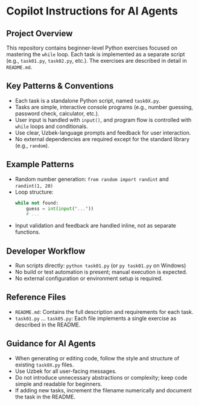 # Copilot Instructions for AI Agents

## Project Overview
This repository contains beginner-level Python exercises focused on mastering the `while` loop. Each task is implemented as a separate script (e.g., `task01.py`, `task02.py`, etc.). The exercises are described in detail in `README.md`.

## Key Patterns & Conventions
- Each task is a standalone Python script, named `task0X.py`.
- Tasks are simple, interactive console programs (e.g., number guessing, password check, calculator, etc.).
- User input is handled with `input()`, and program flow is controlled with `while` loops and conditionals.
- Use clear, Uzbek-language prompts and feedback for user interaction.
- No external dependencies are required except for the standard library (e.g., `random`).

## Example Patterns
- Random number generation: `from random import randint` and `randint(1, 20)`
- Loop structure:
  ```python
  while not found:
      guess = int(input("..."))
      # ...
  ```
- Input validation and feedback are handled inline, not as separate functions.

## Developer Workflow
- Run scripts directly: `python task01.py` (or `py task01.py` on Windows)
- No build or test automation is present; manual execution is expected.
- No external configuration or environment setup is required.

## Reference Files
- `README.md`: Contains the full description and requirements for each task.
- `task01.py` ... `task05.py`: Each file implements a single exercise as described in the README.

## Guidance for AI Agents
- When generating or editing code, follow the style and structure of existing `task0X.py` files.
- Use Uzbek for all user-facing messages.
- Do not introduce unnecessary abstractions or complexity; keep code simple and readable for beginners.
- If adding new tasks, increment the filename numerically and document the task in the README.
